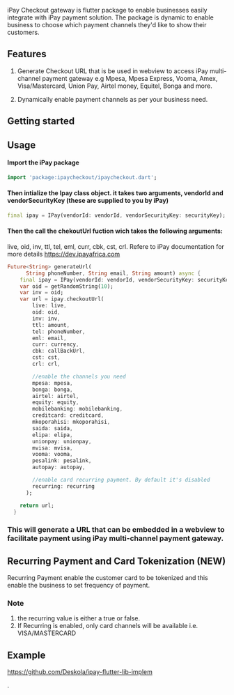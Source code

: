 <!-- 
This README describes the package. If you publish this package to pub.dev,
this README's contents appear on the landing page for your package.

For information about how to write a good package README, see the guide for
[writing package pages](https://dart.dev/guides/libraries/writing-package-pages). 

For general information about developing packages, see the Dart guide for
[creating packages](https://dart.dev/guides/libraries/create-library-packages)
and the Flutter guide for
[developing packages and plugins](https://flutter.dev/developing-packages). 
-->

iPay Checkout gateway is flutter package to enable businesses easily integrate with iPay payment solution. The package is dynamic to enable business to choose which payment
channels they'd like to show their customers. 

## Features

1) Generate Checkout URL that is be used in webview to access iPay multi-channel payment gateway e.g Mpesa, Mpesa Express, Vooma, Amex, Visa/Mastercard, Union Pay, Airtel money, Equitel, Bonga and more.

2) Dynamically enable payment channels as per your business need.

## Getting started



## Usage

#### Import the iPay package
```dart
import 'package:ipaycheckout/ipaycheckout.dart'; 
```

#### Then intialize the Ipay class object. it takes two arguments, vendorId and vendorSecurityKey (these are supplied to you by iPay)
```dart
final ipay = IPay(vendorId: vendorId, vendorSecurityKey: securityKey);
```

#### Then the call the chekoutUrl fuction wich takes the following arguments:
live, oid, inv, ttl, tel, eml, curr, cbk, cst, crl.
Refere to iPay documentation for more details https://dev.ipayafrica.com
```dart
Future<String> generateUrl(
      String phoneNumber, String email, String amount) async {
    final ipay = IPay(vendorId: vendorId, vendorSecurityKey: securityKey);
    var oid = getRandomString(10);
    var inv = oid;
    var url = ipay.checkoutUrl(
        live: live,
        oid: oid,
        inv: inv,
        ttl: amount,
        tel: phoneNumber,
        eml: email,
        curr: currency,
        cbk: callBackUrl,
        cst: cst,
        crl: crl,

        //enable the channels you need 
        mpesa: mpesa,
        bonga: bonga,
        airtel: airtel,
        equity: equity,
        mobilebanking: mobilebanking,
        creditcard: creditcard,
        mkoporahisi: mkoporahisi,
        saida: saida,
        elipa: elipa,
        unionpay: unionpay,
        mvisa: mvisa,
        vooma: vooma,
        pesalink: pesalink,
        autopay: autopay,

        //enable card recurring payment. By default it's disabled 
        recurring: recurring
      );

    return url;
  }
```

### This will generate a URL that can be embedded in a webview  to facilitate payment using iPay multi-channel payment gateway.

## Recurring Payment and Card Tokenization (NEW)
Recurring Payment enable the customer card to be tokenized and this enable the business to set frequency of payment.

### Note
1. the recurring value is either a true or false.
2. If Recurring is enabled, only card channels will be available i.e. VISA/MASTERCARD

## Example
https://github.com/Deskola/ipay-flutter-lib-implem

.
